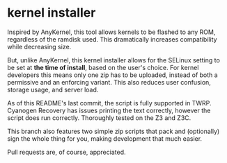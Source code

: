 # kernel installer


Inspired by AnyKernel, this tool allows kernels to be flashed to any ROM, regardless of the ramdisk used. This dramatically increases compatibility while decreasing size.

But, unlike AnyKernel, this kernel installer allows for the SELinux setting to be set at **the time of install**, based on the user's choice. For kernel developers this means only one zip has to be uploaded, instead of both a permissive and an enforcing variant. This also reduces user confusion, storage usage, and server load.

As of this README's last commit, the script is fully supported in TWRP. Cyanogen Recovery has issues printing the text correctly, however the script does run correctly. Thoroughly tested on the Z3 and Z3C. 

This branch also features two simple zip scripts that pack and (optionally) sign the whole thing for you, making development that much easier.

Pull requests are, of course, appreciated.
